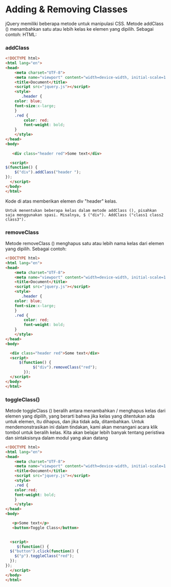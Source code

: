 # Adding & Removing Classes

jQuery memiliki beberapa metode untuk manipulasi CSS.
Metode addClass () menambahkan satu atau lebih kelas ke elemen yang dipilih.
Sebagai contoh:
HTML:

### addClass
```html
<!DOCTYPE html>
<html lang="en">
<head>
    <meta charset="UTF-8">
    <meta name="viewport" content="width=device-width, initial-scale=1.0">
    <title>Document</title>
    <script src="jquery.js"></script>
    <style>
       .header {
    color: blue;
    font-size:x-large;
    }
    .red {
        color: red;
        font-weight: bold;
    }
    </style>
</head>
<body>
    
   <div class="header red">Some text</div>

  <script>
$(function() {
    $("div").addClass("header ");
});
  </script>
</body>
</html>
```

Kode di atas memberikan elemen div "header" kelas.
```
Untuk menentukan beberapa kelas dalam metode addClass (), pisahkan saja menggunakan spasi. Misalnya, $ ("div"). AddClass ("class1 class2 class3").
```

### removeClass
Metode removeClass () menghapus satu atau lebih nama kelas dari elemen yang dipilih.
Sebagai contoh:

```html
<!DOCTYPE html>
<html lang="en">
<head>
    <meta charset="UTF-8">
    <meta name="viewport" content="width=device-width, initial-scale=1.0">
    <title>Document</title>
    <script src="jquery.js"></script>
    <style>
       .header {
    color: blue;
    font-size:x-large;
    }
    .red {
        color: red;
        font-weight: bold;
    }
    </style>
</head>
<body>

  <div class="header red">Some text</div>
  <script>
      $(function() {
            $("div").removeClass("red");
        });
  </script>
</body>
</html>
```

### toggleClass()
Metode toggleClass () beralih antara menambahkan / menghapus kelas dari elemen yang dipilih, yang berarti bahwa jika kelas yang ditentukan ada untuk elemen, itu dihapus, dan jika tidak ada, ditambahkan.
Untuk mendemonstrasikan ini dalam tindakan, kami akan menangani acara klik tombol untuk beralih kelas. Kita akan belajar lebih banyak tentang peristiwa dan sintaksisnya dalam modul yang akan datang

```html
<!DOCTYPE html>
<html lang="en">
<head>
    <meta charset="UTF-8">
    <meta name="viewport" content="width=device-width, initial-scale=1.0">
    <title>Document</title>
    <script src="jquery.js"></script>
    <style>
    .red { 
    color:red; 
    font-weight: bold;
    }
    </style>
</head>
<body>

   <p>Some text</p>
   <button>Toggle Class</button>

    
  <script>
     $(function() {
  $("button").click(function() {
    $("p").toggleClass("red");
  });
});
  </script>
</body>
</html>
```